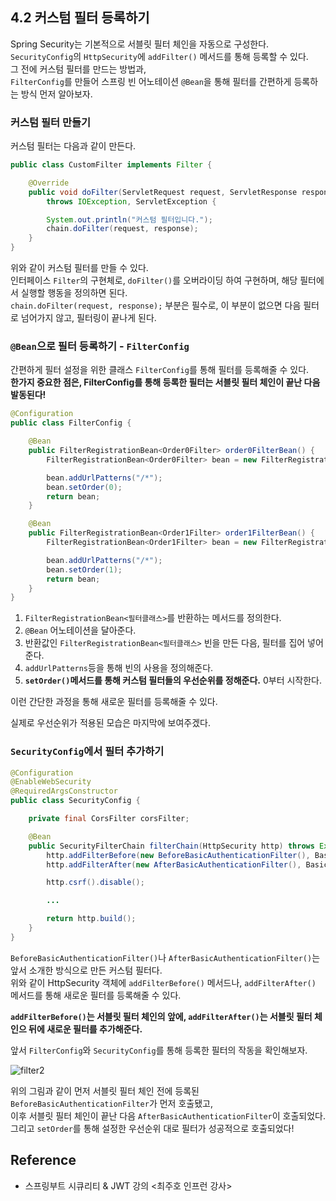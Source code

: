 ## 4.2 커스텀 필터 등록하기
Spring Security는 기본적으로 서블릿 필터 체인을 자동으로 구성한다. <br>
`SecurityConfig`의 `HttpSecurity`에 `addFilter()` 메서드를 통해 등록할 수 있다. <br> 
그 전에 커스텀 필터를 만드는 방법과, <Br> 
`FilterConfig`를 만들어 스프링 빈 어노테이션 `@Bean`을 통해 필터를 간편하게 등록하는 방식 먼저 알아보자. <br>

### 커스텀 필터 만들기
커스텀 필터는 다음과 같이 만든다. <br>
```java
public class CustomFilter implements Filter {

    @Override
    public void doFilter(ServletRequest request, ServletResponse response, FilterChain chain)
        throws IOException, ServletException {

        System.out.println("커스텀 필터입니다.");
        chain.doFilter(request, response);
    }
}
```
위와 같이 커스텀 필터를 만들 수 있다. <br>
인터페이스 `Filter`의 구현체로, `doFilter()`를 오버라이딩 하여 구현하며, 해당 필터에서 실행할 행동을 정의하면 된다. <br>
`chain.doFilter(request, response);` 부분은 필수로, 이 부분이 없으면 다음 필터로 넘어가지 않고, 필터링이 끝나게 된다.


### `@Bean`으로 필터 등록하기 - `FilterConfig`
간편하게 필터 설정을 위한 클래스 `FilterConfig`를 통해 필터를 등록해줄 수 있다. <Br> 
**한가지 중요한 점은, FilterConfig를 통해 등록한 필터는 서블릿 필터 체인이 끝난 다음 발동된다!** <br>
```java
@Configuration
public class FilterConfig {

    @Bean
    public FilterRegistrationBean<Order0Filter> order0FilterBean() {
        FilterRegistrationBean<Order0Filter> bean = new FilterRegistrationBean<>(new Order0Filter());

        bean.addUrlPatterns("/*");
        bean.setOrder(0);
        return bean;
    }

    @Bean
    public FilterRegistrationBean<Order1Filter> order1FilterBean() {
        FilterRegistrationBean<Order1Filter> bean = new FilterRegistrationBean<>(new Order1Filter());

        bean.addUrlPatterns("/*");
        bean.setOrder(1);
        return bean;
    }
}
```

1. `FilterRegistrationBean<필터클래스>`를 반환하는 메서드를 정의한다.
2. `@Bean` 어노테이션을 달아준다.
3. 반환값인 `FilterRegistrationBean<필터클래스>` 빈을 만든 다음, 필터를 집어 넣어준다.
4. `addUrlPatterns`등을 통해 빈의 사용을 정의해준다.
5. **`setOrder()`메서드를 통해 커스텀 필터들의 우선순위를 정해준다.** 0부터 시작한다. 

이런 간단한 과정을 통해 새로운 필터를 등록해줄 수 있다. <br>

실제로 우선순위가 적용된 모습은 마지막에 보여주겠다.

### `SecurityConfig`에서 필터 추가하기
```java
@Configuration
@EnableWebSecurity
@RequiredArgsConstructor
public class SecurityConfig {

    private final CorsFilter corsFilter;

    @Bean
    public SecurityFilterChain filterChain(HttpSecurity http) throws Exception {
        http.addFilterBefore(new BeforeBasicAuthenticationFilter(), BasicAuthenticationFilter.class);
        http.addFilterAfter(new AfterBasicAuthenticationFilter(), BasicAuthenticationFilter.class);

        http.csrf().disable();

        ...

        return http.build();
    }
}
```
`BeforeBasicAuthenticationFilter()`나 `AfterBasicAuthenticationFilter()`는 앞서 소개한 방식으로 만든 커스텀 필터다. <br>
위와 같이  HttpSecurity 객체에 `addFilterBefore()` 메서드나, `addFilterAfter()` 메서드를 통해 새로운 필터를 등록해줄 수 있다. <br>

**`addFilterBefore()`는 서블릿 필터 체인의 앞에, `addFilterAfter()`는 서블릿 필터 체인으 뒤에 새로운 필터를 추가해준다.** <br>

앞서 `FilterConfig`와 `SecurityConfig`를 통해 등록한 필터의 작동을 확인해보자. <br>

![filter2](https://user-images.githubusercontent.com/71186266/216841326-4cae3a95-3991-4990-9aa5-d1bd8c647735.png)


위의 그림과 같이 먼저 서블릿 필터 체인 전에 등록된 `BeforeBasicAuthenticationFilter`가 먼저 호출됐고, <br> 
이후 서블릿 필터 체인이 끝난 다음 `AfterBasicAuthenticationFilter`이 호출되었다. <Br>
그리고 `setOrder`를 통해 설정한 우선순위 대로 필터가 성공적으로 호출되었다!

## Reference
- 스프링부트 시큐리티 & JWT 강의 <최주호 인프런 강사>
